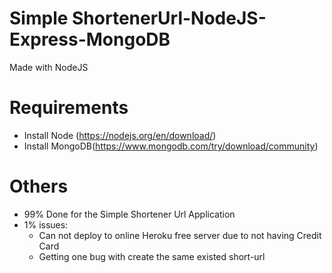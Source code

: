 # Simple ShortenerUrl-NodeJS-Express-MongoDB

Made with NodeJS

# Requirements

- Install Node (https://nodejs.org/en/download/)
- Install MongoDB(https://www.mongodb.com/try/download/community)

# Others

- 99% Done for the Simple Shortener Url Application 
- 1% issues:
  - Can not deploy to online Heroku free server due to not having Credit Card
  - Getting one bug with create the same existed short-url
